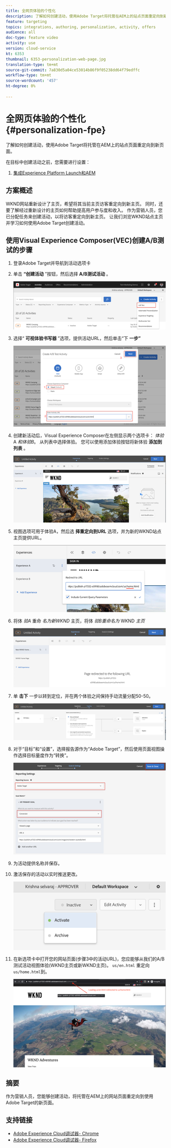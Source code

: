 ```yaml
---
title: 全网页体验的个性化
description: 了解如何创建活动，使用Adobe Target将托管在AEM上的站点页面重定向到新页面。
feature: targeting
topics: integrations, authoring, personalization, activity, offers
audience: all
doc-type: feature video
activity: use
version: cloud-service
kt: 6353
thumbnail: 6353-personalization-web-page.jpg
translation-type: tm+mt
source-git-commit: 7a830d5a04ce53014b86f9f05238dd64f79edffc
workflow-type: tm+mt
source-wordcount: '457'
ht-degree: 0%

---
```



# 全网页体验的个性化 {#personalization-fpe}

了解如何创建活动，使用Adobe Target将托管在AEM上的站点页面重定向到新页面。

在目标中创建活动之前，您需要进行设置：

1. [集成Experience Platform Launch和AEM](https://docs.adobe.com/content/help/en/experience-manager-learn/sites/integrations/experience-platform-launch/overview.html)

## 方案概述

WKND网站重新设计了主页，希望将其当前主页访客重定向到新主页。 同时，还要了解经过重新设计的主页如何帮助提高用户参与度和收入。 作为营销人员，您已分配任务来创建活动，以将访客重定向到新主页。 让我们浏览WKND站点主页并学习如何使用Adobe Target创建活动。

## 使用Visual Experience Composer(VEC)创建A/B测试的步骤

1. 登录Adobe Target并导航到活动选项卡
1. 单击 **“创建活动** ”按钮，然后选择 **A/B测试活动** 。

   ![A/B活动](assets/ab-target-activity.png)

1. 选择“ **可视体验书写器** ”选项，提供活动URL，然后单击“下 **一步”**

   ![活动URL](assets/ab-test-url.png)

1. 创建新活动后，Visual Experience Composer在左侧显示两个选项卡： *体验* A *和体验B*。 从列表中选择体验。 您可以使用添加体验按钮将新体验 **添加到列表** 。

   ![体验选项](assets/experience-options.png)

1. 视图选项可用于体验A，然后选 **择重定向到URL** 选项，并为新的WKND站点主页提供URL。

   ![重定向URL](assets/redirect-url.png)

1. 将体 *验A* 重命 *名为新WKND* 主页，将体 *验B重命名为* WKND *主页*

   ![冒险](assets/new-experiences.png)

1. 单 **击下** 一步以转到定位，并在两个体验之间保持手动流量分配50-50。

   ![定位](assets/targeting.png)

1. 对于“目标”和“设置”，选择报告源作为“Adobe Target”，然后使用页面视图操作选择目标量度作为“转换”。

   ![目标](assets/goals.png)

1. 为活动提供名称并保存。
1. 激活保存的活动以实时推送更改。

   ![目标](assets/activate.png)

1. 在新选项卡中打开您的网站页面(步骤3中的活动URL)，您应能够从我们的A/B测试活动视图体验(WKND主页或新WKND主页)。 `us/en.html` 重定向 `us/home.html`到。

   ![目标](assets/redirect-test.png)

## 摘要

作为营销人员，您能够创建活动，将托管在AEM上的网站页面重定向到使用Adobe Target的新页面。

## 支持链接

* [Adobe Experience Cloud调试器- Chrome](https://chrome.google.com/webstore/detail/adobe-experience-cloud-de/ocdmogmohccmeicdhlhhgepeaijenapj)
* [Adobe Experience Cloud调试器- Firefox](https://addons.mozilla.org/en-US/firefox/addon/adobe-experience-platform-dbg/)

